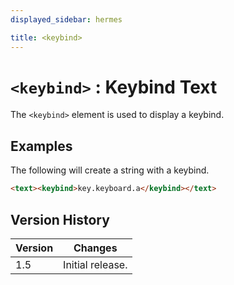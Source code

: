 ```yaml
---
displayed_sidebar: hermes

title: <keybind>
---
```


# `<keybind>` : Keybind Text

The `<keybind>` element is used to display a keybind.

## Examples

The following will create a string with a keybind.

```html
<text><keybind>key.keyboard.a</keybind></text>
```

## Version History

| Version | Changes |
|---------| ------- |
| 1.5     | Initial release. |